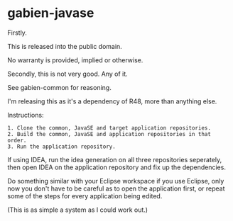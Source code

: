 # gabien-javase

Firstly.

This is released into the public domain.

No warranty is provided, implied or otherwise.

Secondly, this is not very good. Any of it.

See gabien-common for reasoning.

I'm releasing this as it's a dependency of R48, more than anything else.

Instructions:

    1. Clone the common, JavaSE and target application repositories.
    2. Build the common, JavaSE and application repositories in that order.
    3. Run the application repository.

If using IDEA, run the idea generation on all three repositories seperately,
 then open IDEA on the application repository and fix up the dependencies.

Do something similar with your Eclipse workspace if you use Eclipse,
 only now you don't have to be careful as to open the application first,
 or repeat some of the steps for every application being edited.

(This is as simple a system as I could work out.)
